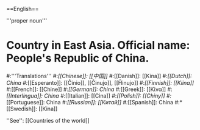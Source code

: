 ==English==

'''proper noun'''

# Country in East Asia. Official name: People's Republic of China.
#:'''Translations'''
#:*[[Chinese]]: [[中国]]
#:*[[Danish]]: [[Kina]]
#:*[[Dutch]]: China
#:*[[Esperanto]]: [[Ĉinio]], [[Ĉinujo]], [[Ĥinujo]]
#:*[[Finnish]]: [[Kiina]]
#:*[[French]]: [[Chine]]
#:*[[German]]: China
#:*[[Greek]]: [[Κίνα]]
#:*[[Interlingua]]: China
#:*[[Italian]]: [[Cina]]
#:*[[Polish]]: [[Chiny]]
#:*[[Portuguese]]: China
#:*[[Russian]]: [[Китай]]
#:*[[Spanish]]: China
#:*[[Swedish]]: [[Kina]]

''See'': [[Countries of the world]]
